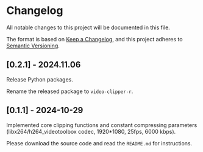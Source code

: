 # Changelog

All notable changes to this project will be documented in this file.

The format is based on [Keep a Changelog](https://keepachangelog.com/en/1.0.0/),
and this project adheres to [Semantic Versioning](https://semver.org/spec/v2.0.0.html).

## [0.2.1] - 2024.11.06
Release Python packages.

Rename the released package to `video-clipper-r`.

## [0.1.1] - 2024-10-29
Implemented core clipping functions and constant compressing parameters (libx264/h264_videotoolbox codec, 1920*1080, 25fps, 6000 kbps).

Please download the source code and read the `README.md` for instructions.
